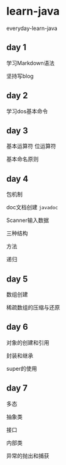 # learn-java
everyday-learn-java
## day 1
学习Markdown语法

坚持写blog

## day 2
学习dos基本命令

## day 3
基本运算符
位运算符

基本命名原则

## day 4
包机制

doc文档创建
`javadoc`

Scanner输入数据

三种结构

方法

递归

## day 5
数组创建

稀疏数组的压缩与还原

## day 6
对象的创建和引用

封装和继承

super的使用

## day 7
多态

抽象类

接口

内部类

异常的抛出和捕获
